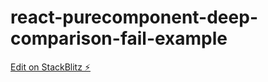 # react-purecomponent-deep-comparison-fail-example

[Edit on StackBlitz ⚡️](https://stackblitz.com/edit/react-purecomponent-deep-comparison-fail-example)